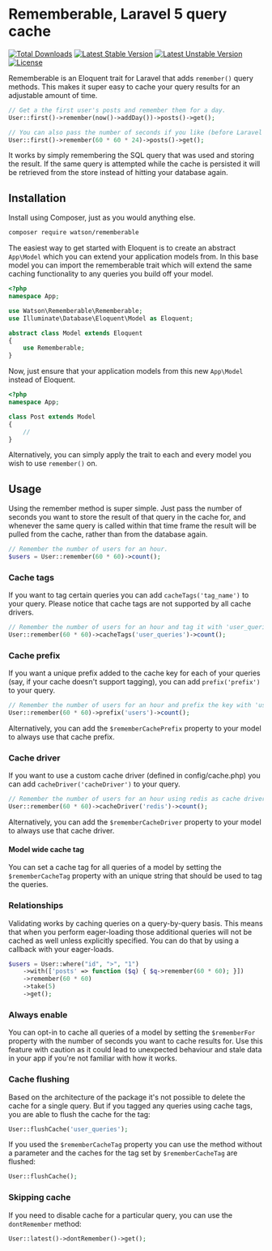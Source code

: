 Rememberable, Laravel 5 query cache
===================================

[![Total Downloads](https://poser.pugx.org/watson/rememberable/downloads.svg)](https://packagist.org/packages/watson/rememberable)
[![Latest Stable Version](https://poser.pugx.org/watson/rememberable/v/stable.svg)](https://packagist.org/packages/watson/rememberable)
[![Latest Unstable Version](https://poser.pugx.org/watson/rememberable/v/unstable.svg)](https://packagist.org/packages/watson/rememberable)
[![License](https://poser.pugx.org/watson/rememberable/license.svg)](https://packagist.org/packages/watson/rememberable)

Rememberable is an Eloquent trait for Laravel that adds `remember()` query methods. This makes it super easy to cache your query results for an adjustable amount of time.

```php
// Get a the first user's posts and remember them for a day.
User::first()->remember(now()->addDay())->posts()->get();

// You can also pass the number of seconds if you like (before Laravel 5.8 this will be interpreted as minutes).
User::first()->remember(60 * 60 * 24)->posts()->get();
```

It works by simply remembering the SQL query that was used and storing the result. If the same query is attempted while the cache is persisted it will be retrieved from the store instead of hitting your database again.

## Installation

Install using Composer, just as you would anything else.

```sh
composer require watson/rememberable
```

The easiest way to get started with Eloquent is to create an abstract `App\Model` which you can extend your application models from. In this base model you can import the rememberable trait which will extend the same caching functionality to any queries you build off your model.

```php
<?php
namespace App;

use Watson\Rememberable\Rememberable;
use Illuminate\Database\Eloquent\Model as Eloquent;

abstract class Model extends Eloquent
{
    use Rememberable;
}
```

Now, just ensure that your application models from this new `App\Model` instead of Eloquent.

```php
<?php
namespace App;

class Post extends Model
{
    //
}
```

Alternatively, you can simply apply the trait to each and every model you wish to use `remember()` on.

## Usage

Using the remember method is super simple. Just pass the number of seconds you want to store the result of that query in the cache for, and whenever the same query is called within that time frame the result will be pulled from the cache, rather than from the database again.

```php
// Remember the number of users for an hour.
$users = User::remember(60 * 60)->count();
```

### Cache tags

If you want to tag certain queries you can add `cacheTags('tag_name')` to your query. Please notice that cache tags are not supported by all cache drivers.

```php
// Remember the number of users for an hour and tag it with 'user_queries'
User::remember(60 * 60)->cacheTags('user_queries')->count();
```

### Cache prefix

If you want a unique prefix added to the cache key for each of your queries (say, if your cache doesn't support tagging), you can add `prefix('prefix')` to your query.

```php
// Remember the number of users for an hour and prefix the key with 'users'
User::remember(60 * 60)->prefix('users')->count();
```

Alternatively, you can add the `$rememberCachePrefix` property to your model to always use that cache prefix.

### Cache driver

If you want to use a custom cache driver (defined in config/cache.php) you can add `cacheDriver('cacheDriver')` to your query.

```php
// Remember the number of users for an hour using redis as cache driver
User::remember(60 * 60)->cacheDriver('redis')->count();
```

Alternatively, you can add the `$rememberCacheDriver` property to your model to always use that cache driver.

#### Model wide cache tag

You can set a cache tag for all queries of a model by setting the `$rememberCacheTag` property with an unique string that should be used to tag the queries.

### Relationships

Validating works by caching queries on a query-by-query basis. This means that when you perform eager-loading those additional queries will not be cached as well unless explicitly specified. You can do that by using a callback with your eager-loads.

```php
$users = User::where("id", ">", "1")
    ->with(['posts' => function ($q) { $q->remember(60 * 60); }])
    ->remember(60 * 60)
    ->take(5)
    ->get();
```

### Always enable

You can opt-in to cache all queries of a model by setting the `$rememberFor` property with the number of seconds you want to cache results for. Use this feature with caution as it could lead to unexpected behaviour and stale data in your app if you're not familiar with how it works.

### Cache flushing

Based on the architecture of the package it's not possible to delete the cache for a single query. But if you tagged any queries using cache tags, you are able to flush the cache for the tag:

```php
User::flushCache('user_queries');
```

If you used the `$rememberCacheTag` property you can use the method without a parameter and the caches for the tag set by `$rememberCacheTag` are flushed:

```php
User::flushCache();
```
### Skipping cache

If you need to disable cache for a particular query, you can use the `dontRemember` method:

```php
User::latest()->dontRemember()->get();
```
